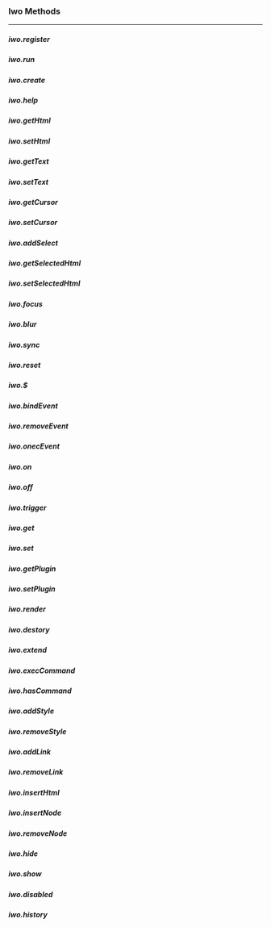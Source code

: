 ### Iwo Methods
-----
##### iwo.register
##### iwo.run
##### iwo.create
##### iwo.help
##### iwo.getHtml
##### iwo.setHtml
##### iwo.getText
##### iwo.setText
##### iwo.getCursor
##### iwo.setCursor
##### iwo.addSelect
##### iwo.getSelectedHtml
##### iwo.setSelectedHtml
##### iwo.focus
##### iwo.blur
##### iwo.sync
##### iwo.reset
##### iwo.$
##### iwo.bindEvent
##### iwo.removeEvent
##### iwo.onecEvent
##### iwo.on
##### iwo.off
##### iwo.trigger
##### iwo.get
##### iwo.set
##### iwo.getPlugin
##### iwo.setPlugin
##### iwo.render
##### iwo.destory
##### iwo.extend
##### iwo.execCommand
##### iwo.hasCommand
##### iwo.addStyle
##### iwo.removeStyle
##### iwo.addLink
##### iwo.removeLink
##### iwo.insertHtml
##### iwo.insertNode
##### iwo.removeNode
##### iwo.hide
##### iwo.show
##### iwo.disabled
##### iwo.history

